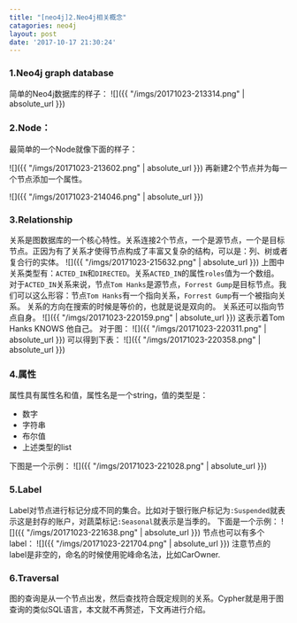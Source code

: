 ```yaml
---
title: "[neo4j]2.Neo4j相关概念"
catagories: neo4j
layout: post
date: '2017-10-17 21:30:24'
---
```



### 1.Neo4j graph database
简单的Neo4j数据库的样子：
![]({{ "/imgs/20171023-213314.png" | absolute_url }})
### 2.Node：
最简单的一个Node就像下面的样子：

![]({{ "/imgs/20171023-213602.png" | absolute_url }})
再新建2个节点并为每一个节点添加一个属性。

![]({{ "/imgs/20171023-214046.png" | absolute_url }})

### 3.Relationship
关系是图数据库的一个核心特性。关系连接2个节点，一个是源节点，一个是目标节点。正因为有了关系才使得节点构成了丰富又复杂的结构，可以是：列、树或者复合行的实体。
![]({{ "/imgs/20171023-215632.png" | absolute_url }})
上图中关系类型有：```ACTED_IN```和```DIRECTED```。关系```ACTED_IN```的属性```roles```值为一个数组。
对于```ACTED_IN```关系来说，节点```Tom Hanks```是源节点，``` Forrest Gump ```是目标节点。我们可以这么形容：节点```Tom Hanks```有一个指向关系，``` Forrest Gump ```有一个被指向关系。
关系的方向在搜索的时候是等价的，也就是说是双向的。
关系还可以指向节点自身。
![]({{ "/imgs/20171023-220159.png" | absolute_url }})
这表示着Tom Hanks KNOWS 他自己。
对于图：
![]({{ "/imgs/20171023-220311.png" | absolute_url }})
可以得到下表：
![]({{ "/imgs/20171023-220358.png" | absolute_url }})

### 4.属性
属性具有属性名和值，属性名是一个string，值的类型是：

- 数字
- 字符串
- 布尔值
- 上述类型的list

下图是一个示例：
![]({{ "/imgs/20171023-221028.png" | absolute_url }})

### 5.Label
Label对节点进行标记分成不同的集合。比如对于银行账户标记为```:Suspended```就表示这是封存的账户，对蔬菜标记```:Seasonal```就表示是当季的。
下面是一个示例：
![]({{ "/imgs/20171023-221638.png" | absolute_url }})
节点也可以有多个label：
![]({{ "/imgs/20171023-221704.png" | absolute_url }})
注意节点的label是非空的，命名的时候使用驼峰命名法，比如CarOwner.


### 6.Traversal
图的查询是从一个节点出发，然后查找符合既定规则的关系。Cypher就是用于图查询的类似SQL语言，本文就不再赘述，下文再进行介绍。
